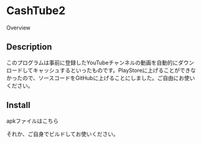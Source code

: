 CashTube2
====
Overview
## Description
このプログラムは事前に登録したYouTubeチャンネルの動画を自動的にダウンロードしてキャッシュするといったものです。PlayStoreに上げることができなかったので、ソースコードをGitHubに上げることにしました。ご自由にお使いください。
## Install
apkファイルはこちら

それか、ご自身でビルドしてお使いください。
